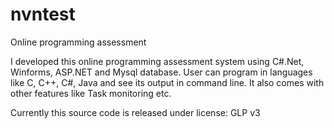 # nvntest
Online programming assessment

I developed this online programming assessment system using C#.Net, Winforms, ASP.NET and Mysql database. User can program in languages like C, C++, C#, Java and see its output in command line. It also comes with other features like Task monitoring etc.

Currently this source code is released under license: GLP v3
